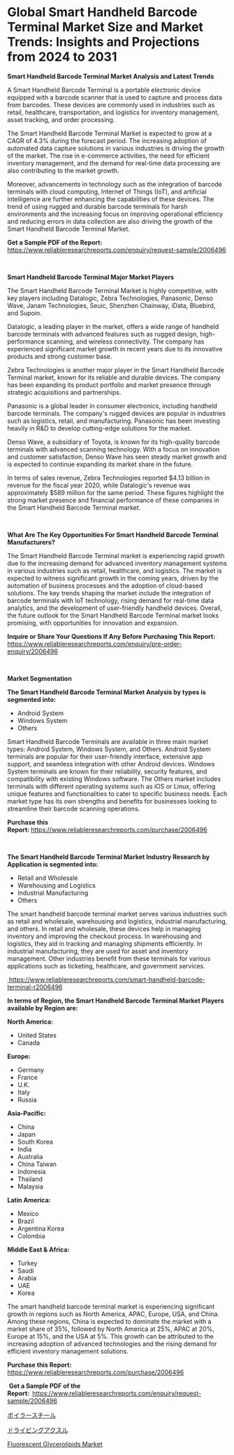 <p><h1>Global Smart Handheld Barcode Terminal Market Size and Market Trends: Insights and Projections from 2024 to 2031</h1></p><p><strong>Smart Handheld Barcode Terminal Market Analysis and Latest Trends</strong></p>
<p><p>A Smart Handheld Barcode Terminal is a portable electronic device equipped with a barcode scanner that is used to capture and process data from barcodes. These devices are commonly used in industries such as retail, healthcare, transportation, and logistics for inventory management, asset tracking, and order processing.</p><p>The Smart Handheld Barcode Terminal Market is expected to grow at a CAGR of 4.3% during the forecast period. The increasing adoption of automated data capture solutions in various industries is driving the growth of the market. The rise in e-commerce activities, the need for efficient inventory management, and the demand for real-time data processing are also contributing to the market growth.</p><p>Moreover, advancements in technology such as the integration of barcode terminals with cloud computing, Internet of Things (IoT), and artificial intelligence are further enhancing the capabilities of these devices. The trend of using rugged and durable barcode terminals for harsh environments and the increasing focus on improving operational efficiency and reducing errors in data collection are also driving the growth of the Smart Handheld Barcode Terminal Market.</p></p>
<p><strong>Get a Sample PDF of the Report:&nbsp;</strong> <a href="https://www.reliableresearchreports.com/enquiry/request-sample/2006496">https://www.reliableresearchreports.com/enquiry/request-sample/2006496</a></p>
<p>&nbsp;</p>
<p><strong>Smart Handheld Barcode Terminal Major Market Players</strong></p>
<p><p>The Smart Handheld Barcode Terminal Market is highly competitive, with key players including Datalogic, Zebra Technologies, Panasonic, Denso Wave, Janam Technologies, Seuic, Shenzhen Chainway, iData, Bluebird, and Supoin. </p><p>Datalogic, a leading player in the market, offers a wide range of handheld barcode terminals with advanced features such as rugged design, high-performance scanning, and wireless connectivity. The company has experienced significant market growth in recent years due to its innovative products and strong customer base.</p><p>Zebra Technologies is another major player in the Smart Handheld Barcode Terminal market, known for its reliable and durable devices. The company has been expanding its product portfolio and market presence through strategic acquisitions and partnerships.</p><p>Panasonic is a global leader in consumer electronics, including handheld barcode terminals. The company's rugged devices are popular in industries such as logistics, retail, and manufacturing. Panasonic has been investing heavily in R&D to develop cutting-edge solutions for the market.</p><p>Denso Wave, a subsidiary of Toyota, is known for its high-quality barcode terminals with advanced scanning technology. With a focus on innovation and customer satisfaction, Denso Wave has seen steady market growth and is expected to continue expanding its market share in the future.</p><p>In terms of sales revenue, Zebra Technologies reported $4.13 billion in revenue for the fiscal year 2020, while Datalogic's revenue was approximately $589 million for the same period. These figures highlight the strong market presence and financial performance of these companies in the Smart Handheld Barcode Terminal market.</p></p>
<p>&nbsp;</p>
<p><strong>What Are The Key Opportunities For Smart Handheld Barcode Terminal Manufacturers?</strong></p>
<p><p>The Smart Handheld Barcode Terminal market is experiencing rapid growth due to the increasing demand for advanced inventory management systems in various industries such as retail, healthcare, and logistics. The market is expected to witness significant growth in the coming years, driven by the automation of business processes and the adoption of cloud-based solutions. The key trends shaping the market include the integration of barcode terminals with IoT technology, rising demand for real-time data analytics, and the development of user-friendly handheld devices. Overall, the future outlook for the Smart Handheld Barcode Terminal market looks promising, with opportunities for innovation and expansion.</p></p>
<p><strong>Inquire or Share Your Questions If Any Before Purchasing This Report:</strong> <a href="https://www.reliableresearchreports.com/enquiry/pre-order-enquiry/2006496">https://www.reliableresearchreports.com/enquiry/pre-order-enquiry/2006496</a></p>
<p>&nbsp;</p>
<p><strong>Market Segmentation</strong></p>
<p><strong>The Smart Handheld Barcode Terminal Market Analysis by types is segmented into:</strong></p>
<p><ul><li>Android System</li><li>Windows System</li><li>Others</li></ul></p>
<p><p>Smart Handheld Barcode Terminals are available in three main market types: Android System, Windows System, and Others. Android System terminals are popular for their user-friendly interface, extensive app support, and seamless integration with other Android devices. Windows System terminals are known for their reliability, security features, and compatibility with existing Windows software. The Others market includes terminals with different operating systems such as iOS or Linux, offering unique features and functionalities to cater to specific business needs. Each market type has its own strengths and benefits for businesses looking to streamline their barcode scanning operations.</p></p>
<p><strong>Purchase this Report:&nbsp;</strong><a href="https://www.reliableresearchreports.com/purchase/2006496">https://www.reliableresearchreports.com/purchase/2006496</a></p>
<p>&nbsp;</p>
<p><strong>The Smart Handheld Barcode Terminal Market Industry Research by Application is segmented into:</strong></p>
<p><ul><li>Retail and Wholesale</li><li>Warehousing and Logistics</li><li>Industrial Manufacturing</li><li>Others</li></ul></p>
<p><p>The smart handheld barcode terminal market serves various industries such as retail and wholesale, warehousing and logistics, industrial manufacturing, and others. In retail and wholesale, these devices help in managing inventory and improving the checkout process. In warehousing and logistics, they aid in tracking and managing shipments efficiently. In industrial manufacturing, they are used for asset and inventory management. Other industries benefit from these terminals for various applications such as ticketing, healthcare, and government services.</p></p>
<p><a href="https://www.reliableresearchreports.com/smart-handheld-barcode-terminal-r2006496">&nbsp;https://www.reliableresearchreports.com/smart-handheld-barcode-terminal-r2006496</a></p>
<p><strong>In terms of Region, the Smart Handheld Barcode Terminal Market Players available by Region are:</strong></p>
<p>
    <p> <strong> North America: </strong>
        <ul>
            <li>United States</li>
            <li>Canada</li>
        </ul>
        </p> 
    <p> <strong> Europe: </strong>
        <ul>
            <li>Germany</li>
            <li>France</li>
            <li>U.K.</li>
            <li>Italy</li>
            <li>Russia</li>
        </ul>
        </p> 
    <p> <strong> Asia-Pacific: </strong>
        <ul>
            <li>China</li>
            <li>Japan</li>
            <li>South Korea</li>
            <li>India</li>
            <li>Australia</li>
            <li>China Taiwan</li>
            <li>Indonesia</li>
            <li>Thailand</li>
            <li>Malaysia</li>
        </ul>
        </p> 
    <p> <strong> Latin America: </strong>
        <ul>
            <li>Mexico</li>
            <li>Brazil</li>
            <li>Argentina Korea</li>
            <li>Colombia</li>
        </ul>
        </p> 
    <p> <strong> Middle East & Africa: </strong>
        <ul>
            <li>Turkey</li>
            <li>Saudi</li>
            <li>Arabia</li>
            <li>UAE</li>
            <li>Korea</li>
        </ul>
    </p>
    </p>
<p><p>The smart handheld barcode terminal market is experiencing significant growth in regions such as North America, APAC, Europe, USA, and China. Among these regions, China is expected to dominate the market with a market share of 35%, followed by North America at 25%, APAC at 20%, Europe at 15%, and the USA at 5%. This growth can be attributed to the increasing adoption of advanced technologies and the rising demand for efficient inventory management solutions.</p></p>
<p><strong>Purchase this Report: </strong><a href="https://www.reliableresearchreports.com/purchase/2006496">https://www.reliableresearchreports.com/purchase/2006496</a></p>
<p>&nbsp;<strong>Get a Sample PDF of the Report:&nbsp;&nbsp;</strong><a href="https://www.reliableresearchreports.com/enquiry/request-sample/2006496">https://www.reliableresearchreports.com/enquiry/request-sample/2006496</a></p>
<p><strong></strong></p>
<p><p><a href="https://github.com/bevdtkn4419963/Market-Research-Report-List-2/blob/main/377707845943.md">ボイラースチール</a></p><p><a href="https://github.com/MosesSpinka1914/Market-Research-Report-List-1/blob/main/864900545944.md">ドライビングアクスル</a></p><p><a href="https://fearless-okapi-6c8.notion.site/Fluorescent-Glycerolipids-Market-Analysis-and-Sze-Forecasted-for-period-from-2024-to-2031-8a398bf81eae4ad598e45acaa4dbddf9">Fluorescent Glycerolipids Market</a></p></p>